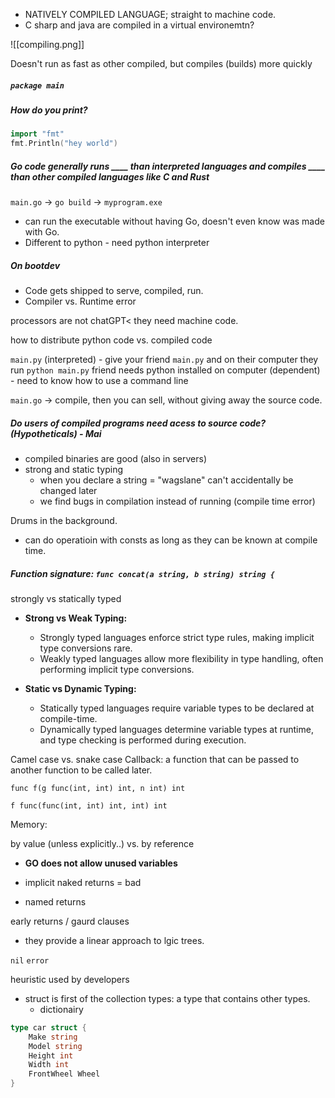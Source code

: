 - NATIVELY COMPILED LANGUAGE; straight to machine code. 
- C sharp and java are compiled in a virtual environemtn? 

![[compiling.png]]

Doesn't run as fast as other compiled, but compiles (builds) more quickly

##### `package main`

##### How do you print? 

```go
import "fmt"
fmt.Println("hey world")
```

##### Go code generally runs ____ than interpreted languages and compiles ____ than other compiled languages like C and Rust

##### 

`main.go` -> `go build` -> `myprogram.exe`

- can run the executable without having Go, doesn't even know was made with Go. 
- Different to python - need python interpreter

##### On bootdev

- Code gets shipped to serve, compiled, run. 
- Compiler vs. Runtime error

processors are not chatGPT< they need machine code. 

how to distribute python code vs. compiled code

`main.py` (interpreted) - give your friend `main.py` and on their computer they run `python main.py`
friend needs python installed on computer (dependent)  - need to know how to use a command line

`main.go` -> compile, then you can sell, without giving away the source code. 

##### Do users of compiled programs need acess to source code? (Hypotheticals) - Mai


- compiled binaries are good (also in servers)
- strong and static typing
	- when you declare a string = "wagslane" can't accidentally be changed later 
	- we find bugs in compilation instead of running (compile time error)

Drums in the background. 

- can do operatioin with consts as long as they can be known at compile time.

##### Function signature: `func concat(a string, b string) string {`

strongly vs statically typed

- **Strong vs Weak Typing:**
    
    - Strongly typed languages enforce strict type rules, making implicit type conversions rare.
    - Weakly typed languages allow more flexibility in type handling, often performing implicit type conversions.
- **Static vs Dynamic Typing:**
    
    - Statically typed languages require variable types to be declared at compile-time.
    - Dynamically typed languages determine variable types at runtime, and type checking is performed during execution.

Camel case vs. snake case
	Callback: a function that can be passed to another function to be called later. 

`func f(g func(int, int) int, n int) int`

`f func(func(int, int) int, int) int`



Memory: 


by value (unless explicitly..) vs. by reference

- **GO does not allow unused variables**

- implicit naked returns = bad

- named returns 

early returns / gaurd clauses
- they provide a linear approach to lgic trees. 

`nil` `error`

heuristic used by developers

- struct is first of the collection types: a type that contains other types. 
	- dictionairy

```go
type car struct {
	Make string
	Model string
	Height int 
	Width int
	FrontWheel Wheel
} 
```

